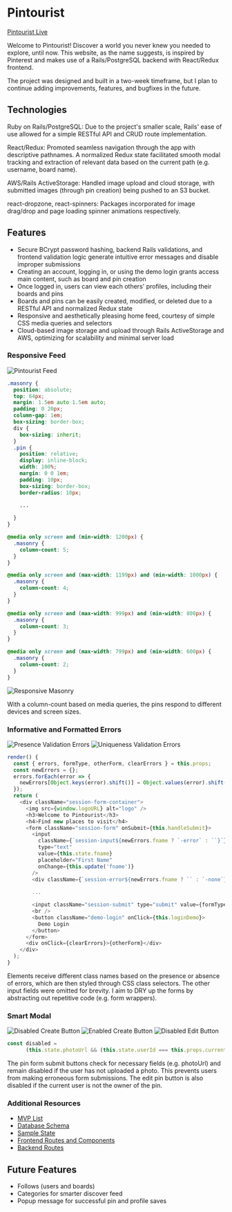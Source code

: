 # Pintourist

[Pintourist Live](http://www.pintourist.co)

Welcome to Pintourist! Discover a world you never knew you needed to explore, until now.
This website, as the name suggests, is inspired by Pinterest and makes use of a Rails/PostgreSQL backend with React/Redux frontend.

The project was designed and built in a two-week timeframe, but I plan to continue adding improvements, features, and bugfixes in the future.

## Technologies

Ruby on Rails/PostgreSQL: Due to the project's smaller scale, Rails' ease of use allowed for a simple RESTful API and CRUD route implementation.

React/Redux: Promoted seamless navigation through the app with descriptive pathnames. A normalized Redux state facilitated smooth modal tracking and extraction of relevant data based on the current path (e.g. username, board name).

AWS/Rails ActiveStorage: Handled image upload and cloud storage, with submitted images (through pin creation) being pushed to an S3 bucket.

react-dropzone, react-spinners: Packages incorporated for image drag/drop and page loading spinner animations respectively.

## Features
  * Secure BCrypt password hashing, backend Rails validations, and frontend validation logic generate intuitive error messages and disable improper submissions
  * Creating an account, logging in, or using the demo login grants access main content, such as board and pin creation
  * Once logged in, users can view each others' profiles, including their boards and pins
  * Boards and pins can be easily created, modified, or deleted due to a RESTful API and normalized Redux state
  * Responsive and aesthetically pleasing home feed, courtesy of simple CSS media queries and selectors
  * Cloud-based image storage and upload through Rails ActiveStorage and AWS, optimizing for scalability and minimal server load

### Responsive Feed
![Pintourist Feed](/design_docs/images/discover_feed.png)

```scss
.masonry {
  position: absolute;
  top: 64px;
  margin: 1.5em auto 1.5em auto;
  padding: 0 20px;
  column-gap: 1em;
  box-sizing: border-box;
  div {
    box-sizing: inherit;
  }
  .pin {
    position: relative;
    display: inline-block;
    width: 100%;
    margin: 0 0 1em;
    padding: 10px;
    box-sizing: border-box;
    border-radius: 10px;
    
    ...

  }
}

@media only screen and (min-width: 1200px) {
  .masonry {
    column-count: 5;
  }
}

@media only screen and (max-width: 1199px) and (min-width: 1000px) {
  .masonry {
    column-count: 4;
  }
}

@media only screen and (max-width: 999px) and (min-width: 800px) {
  .masonry {
    column-count: 3;
  }
}

@media only screen and (max-width: 799px) and (min-width: 600px) {
  .masonry {
    column-count: 2;
  }
}
```
![Responsive Masonry](/design_docs/images/responsive_masonry.gif)

With a column-count based on media queries, the pins respond to different devices and screen sizes.

### Informative and Formatted Errors

![Presence Validation Errors](/design_docs/images/presence_errors.jpg)
![Uniqueness Validation Errors](/design_docs/images/unique_errors.jpg)

```js
render() {
  const { errors, formType, otherForm, clearErrors } = this.props;
  const newErrors = {};
  errors.forEach(error => {
    newErrors[Object.keys(error).shift()] = Object.values(error).shift();
  });
  return (
    <div className="session-form-container">
      <img src={window.logoURL} alt="logo" />
      <h3>Welcome to Pintourist</h3>
      <h4>Find new places to visit</h4>
      <form className="session-form" onSubmit={this.handleSubmit}>
        <input
          className={`session-input${newErrors.fname ? `-error` : ``}`}
          type="text"
          value={this.state.fname}
          placeholder="First Name"
          onChange={this.update('fname')}
        />
        <div className={`session-error${newErrors.fname ? `` : `-none`}`}>{newErrors.fname}</div>
        
        ...

        <input className="session-submit" type="submit" value={formType} />
        <br />
        <button className="demo-login" onClick={this.loginDemo}>
          Demo Login
        </button>
      </form>
      <div onClick={clearErrors}>{otherForm}</div>
    </div>
  );
}
```
Elements receive different class names based on the presence or absence of errors, which are then styled through CSS class selectors. The other input fields were omitted for brevity. I aim to DRY up the forms by abstracting out repetitive code (e.g. form wrappers).

### Smart Modal
![Disabled Create Button](/design_docs/images/disabled_create.jpg)
![Enabled Create Button](/design_docs/images/enabled_create.jpg)
![Disabled Edit Button](/design_docs/images/disabled_edit.jpg)

```js
const disabled =
      (this.state.photoUrl && (this.state.userId === this.props.currentUserId)) ? false : true;
```
The pin form submit buttons check for necessary fields (e.g. photoUrl) and remain disabled if the user has not uploaded a photo. This prevents users from making erroneous form submissions. The edit pin button is also disabled if the current user is not the owner of the pin.

### Additional Resources
+ [MVP List](https://github.com/schen13/Pintourist/wiki/MVP-List)
+ [Database Schema](https://github.com/schen13/Pintourist/wiki/Database-Schema)
+ [Sample State](https://github.com/schen13/Pintourist/wiki/Sample-State)
+ [Frontend Routes and Components](https://github.com/schen13/Pintourist/wiki/Frontend-Routes-and-Components)
+ [Backend Routes](https://github.com/schen13/Pintourist/wiki/Backend-Routes)

## Future Features
* Follows (users and boards)
* Categories for smarter discover feed
* Popup message for successful pin and profile saves